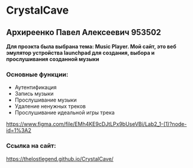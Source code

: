 # CrystalCave
## Архиреенко Павел Алексеевич 953502
**Для проэкта была выбрана тема: Music Player. Мой сайт, это веб эмулятор устройства launchpad для создания, выбора и прослушивания созданной музыки**

### Основные функции:
- Аутентификация
- Запись музыки
- Прослушивание музыки
- Удаление ненужных треков
- Прослушивание идеальной игры трека

https://www.figma.com/file/EMh4KE9cDJtLPx9bUseVBi/Lab2_1-(1)?node-id=1%3A2

### Ссылка на сайт:

https://thelostlegend.github.io/CrystalCave/
